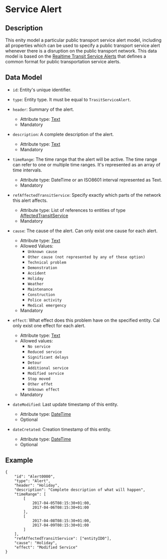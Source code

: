 # Service Alert

## Description
This enity model a particular public transport service alert model, including all properties which can be used to specify a public transport service alert whenever there is a disruption on the public transport network. This data model is based on the [Realtime Transit Service Alerts](https://developers.google.com/transit/gtfs-realtime/guides/service-alerts) that defines a common format for public transportation service alerts.

## Data Model

- ```id```: Entity's unique identifier.

- ```type```: Entity type. It must be equal to ```TrasitServiceAlert```.

- ```header```: Summary of the alert.
	- Attribute type: [Text](https://schema.org/Text)
	- Mandatory

- ```description```: A complete description of the alert.
	- Attribute type: [Text](https://schema.org/Text)
	- Mandatory

- ```timeRange```: The time range that the alert will be active. The time range can refer to one or multiple time ranges. It's represented as an array of time intervals.
	- Attribute type: DateTime or an ISO8601 interval represented as Text.
	- Mandatory

- ```refAffectedTransitService```: Specify exactly which parts of the network this alert affects.
	- Attribute type: List of references to entities of type [AffectedTransitService](https://github.com/ftcardoso/dataModels/blob/PublicTransportation/PublicTransportation/ServiceAlert/AffectedTransitService/doc/spec.md)
	- Mandatory

- ```cause```: The cause of the alert. Can only exist one cause for each alert.
	- Attribute type: [Text](https://schema.org/Text)
	- Allowed Values:
		- ```Unknown cause```
		- ```Other cause (not represented by any of these option)```
		- ```Technical problem```
		- ```Demonstration```
		- ```Accident```
		- ```Holiday```
		- ```Weather```
		- ```Maintenance```
		- ```Construction```
		- ```Police activity```
		- ```Medical emergency```
	- Mandatory

- ```effect```: What effect does this problem have on the specified entity. Cal only exist one effect for each alert.
	- Attribute type: [Text](https://schema.org/Text)
	- Allowed values:
		- ```No service```
		- ```Reduced service```
		- ```Significant delays```
		- ```Detour```
		- ```Additional service```
		- ```Modified service```
		- ```Stop moved```
		- ```Other effet```
		- ```Unknown effect```
	- Mandatory

- ```dateModified```: Last update timestamp of this entity.
	- Attribute type: [DateTime](https://schema.org/DateTime)
	- Optional

- ```dateCretated```: Creation timestamp of this entity.
	- Attribute type: [DateTime](https://schema.org/DateTime)
    - Optional


## Example

```
{
    "id": "Alert0000",
    "type": "Alert",
    "header": "Holiday",
    "description": "Complete description of what will happen",
    "timeRange": [
    	[
            2017-04-05T08:15:30+01:00,
            2017-04-06T08:15:30+01:00
        ],
        [
            2017-04-08T08:15:30+01:00,
            2017-04-09T08:15:30+01:00
        ]
    ],
    "refAffectedTransitService": ["entityID0"],
    "cause": "Holiday",
    "effect": "Modified Service"
}
```
